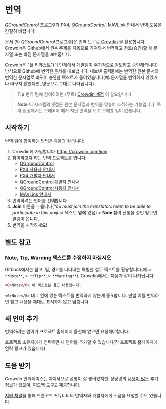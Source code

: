 # 번역

*QGroundControl* 프로그램과 PX4, *QGroundControl*, MAVLink 안내서 번역 도움을 간절히 바랍니다!

문서 (와 *QGroundControl* 프로그램)은 번역 도구로 [Crowdin](https://crowdin.com) 을 활용합니다. Crowdin은 Github에서 원본 주제를 자동으로 가져와서 번역하고 검토(승인)할 새 문자열 또는 바뀐 문자열을 보여줍니다.

Crowdin은 "풀 리퀘스트"(이 단계에서 개발팀이 주기적으로 검토하고 승인해줍니다) 방식으로 Github에 번역한 문서를 내보냅니다. 내보낸 출력물에는 번역한 원본 문서와 번역한 문자열로 바뀌어 승인한 텍스트가 들어있습니다(예: 문자열을 번역하지 않았거나 바꾸지 않았다면, 영문으로 그대로 나타냅니다).

> **Tip** 번역 팀에 참여하려면 (무료) [Crowdin 계정](https://crowdin.com/join) 이 필요합니다!

<span></span>

> **Note** 이 시스템의 잇점은 원본 문자열과 번역을 맞붙여 추적하는 기능입니다. 독자 입장에서는 오래되어 때가 지난 번역을 보고 오해할 일이 없습니다.

## 시작하기

번역 팀에 참여하는 방법은 다음과 같습니다:

1. Crowdin에 가입합니다: https://crowdin.com/join
2. 참여하고자 하는 번역 프로젝트를 엽니다: 
    - [QGroundControl](https://crowdin.com/project/qgroundcontrol)
    - [PX4 사용자 안내서](https://crowdin.com/project/px4-user-guide)
    - [PX4 개발자 안내서](https://crowdin.com/project/px4-developer-guide)
    - [QGroundControl 개발자 안내서](https://crowdin.com/project/qgroundcontrol-developer-guide)
    - [QGroundControl 사용자 안내서](https://crowdin.com/project/qgroundcontrol-user-guide)
    - [MAVLink 안내서](https://crowdin.com/project/mavlink)
3. 번역하려는 언어를 선택합니다
4. **Join** 버튼을 누릅니다(*You must join the translators team to be able to participate in this project* 텍스트 옆에 있음) > **Note** 참여 신청을 승인 받으면 알림이 옵니다.
5. 번역을 시작하세요!

## 별도 참고

### Note, Tip, Warning 텍스트를 수정하지 마십시오

Gitbook에서는 참고, 팁, 경고를 나타내는 특별한 접두 텍스트를 활용합니다(예: `> **Note**`, `> **Tip**`, `> **Warning**`). Crowdin에서는 다음과 같이 나타납니다:

```html
<0>Note</0> 이 텍스트는 참고 내용입니다.
```

`<0>Note</0>` 태그 안에 있는 텍스트를 번역하지 않는게 중요합니다. 만일 이를 번역하면 참고 내용을 제대로 표시하지 않고 멈춥니다.

## 새 언어 추가

번역하려는 언어가 프로젝트 홈페이지 옵션에 없으면 요청해야합니다.

프로젝트 소유자에게 연락하면 새 언어를 추가할 수 있습니다(각 프로젝트 홈페이지에 연락 링크가 있습니다).

## 도움 받기

*Crowdin* 인터페이스는 자체적으로 설명이 잘 붙어있지만, 상당량의 [내용이 많은](https://support.crowdin.com/) 추가 정보가 있으며, [피드백 도구](https://crowdin.uservoice.com/forums/31787-collaborative-translation-tool)도 제공합니다.

[지원 채널](../README.md#support)을 통해 드론코드 커뮤니티의 번역자와 개발자에게 도움을 요청할 수도 있습니다.